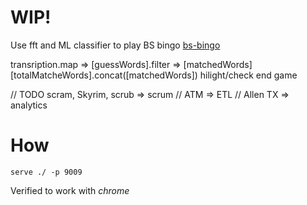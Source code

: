 # WIP!

Use fft and ML classifier to play BS bingo
[bs-bingo](https://www.mongodb.com/post/40096038528/dilbert-takes-on-big-data-buzzword-bingo)

transription.map => [guessWords].filter => [matchedWords] 
 [totalMatcheWords].concat([matchedWords])
  hilight/check end game


// TODO scram, Skyrim, scrub => scrum
// ATM => ETL
// Allen TX => analytics


# How

```
serve ./ -p 9009
```
Verified to work with *chrome*